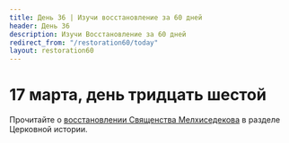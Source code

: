 ```yaml
---
title: Дeнь 36 | Изучи восстановление за 60 дней
header: День 36
description: Изучи Восстановление за 60 дней
redirect_from: "/restoration60/today"
layout: restoration60
---
```


# 17 марта, день тридцать шестой

Прочитайте о [восстановлении Священства Мелхиседекова](https://www.churchofjesuschrist.org/study/history/topics/restoration-of-the-melchizedek-priesthood?lang=rus) в разделе Церковной истории.
